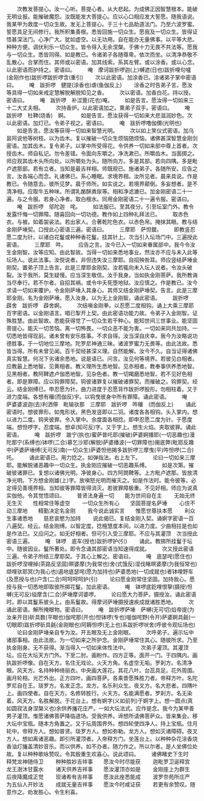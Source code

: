 <!-- { "loadSidebar": true } -->
　　次教发菩提心。汝一心听。菩提心者。从大悲起。为成佛正因智慧根本。能破无明业报。能摧破魔怨。汝既能发大菩提心。应以心口相应发大誓愿。随我语说。我某甲为救度一切众生故。发无上菩提心。于三十七品助道法门。乃至六波罗蜜。誓愿具足无间修行。我所积集善根。悉皆回施一切众生。愿我及一切众生。皆得证悟甚深法门。心净广大。犹如虚空。以无功用。自在能办无量佛事。以平等大悲。种种方便。调伏利乐一切众生。皆令得入无余涅槃。于佛十力无畏不共法等。愿我与一切众生。悉皆同得。如是教已。令诸弟子各随尊卑。依次而坐。以清净恭敬不乱散心。合掌而住。其师或以密语。加其线索。系其左臂。或以涂香。或以心念。以此密语而护持之。密语曰。
　　唵　摩诃跋折啰迦(上)嚩遮(日也)跋折哩句嚧(金刚作也)跋折啰跋折啰含(重引)
　　次以此密语。加涂香已。涂诸弟子掌中密语曰。
　　唵　跋折啰　健提(涂香也)虐(鱼伽反上)
　　涂香之时告弟子言。愿汝等具得一切如来戒定慧解脱解脱知见之香。
　　次以密语。加香白花。持以授。密语曰。
　　唵　跋折啰　补涩篦(花也)唵。
　　如是告言。愿汝得一切如来三十二大丈夫相。
　　次持香炉。以此密语加之。熏弟子双手。密语曰。
　　唵　跋折啰　杜鞞(烧香)　婀。
　　如是告言。愿汝获得一切如来大悲滋润妙色。次以此密语。加灯已。令弟子视之。密语曰。
　　唵　跋折啰噜伽儞(光明也)
　　如是告言。愿汝等获得一切如来智慧光明。
　　次以如上笑仪式密语。加乌昙阿说他等树枝。以为齿木。复以摧破一切众生烦恼随烦恼。诸佛甚深智慧金刚剑密语。加其齿木。复令弟子。以掌中所受得花。令供养一切如来部中尊上首者。次授齿木。师自私记。勿令差错。令面向东嚼之。净洗漱已。所嚼齿木。当面掷之。师应观其齿木头所向处。以所嚼处为头。随所向方。多是其部。若向四隅。多是毗卢遮那部。若有立者。当知是最吉祥相。师既观已。施诸弟子。各随所安。应告之言。汝各端心而念。礼诸佛已。系心睡眠。求境界相。汝所见者。晨来具说。作是教已。令随意去。彼所见梦。晨于师所。如实说之。若境界颠倒。多妄想者。是不清净相。应取牛五种味。所谓乳酪酥粪尿等。相和净滤漉已。加金刚密语二十一遍。与之令服。若身心净者。取白檀水。同用金刚密语二十一遍令服。密语曰。
　　唵　跋折啰　邬陀迦　咤。
　　如法服已。至其夜分。引至坛室门外。教令发露忏悔一切罪障。随喜回向一切功德。教作如上四种礼拜法已。
　　取赤色衣。与被。如着袈裟法。若出家人。合著乾陀色衣。以赤色帛。掩抹其眼。教与结金刚萨埵契。口授此心密语三遍。密语曰。
　　三摩耶　萨怛鑁。
　　即教竖忍愿二度为针。以诸白花鬘或种种香花鬘。挂其针上。次当引入坛场门中。三遍授此密语。
　　三摩耶　吽。
　　应告之言。汝今已入一切如来眷属部中。我今令汝生金刚智。汝等应知。由此智故。当得一切如来悉地事业。然汝亦不应与未入此等坛场人。说此法事。汝傥说者。非但违失汝三摩耶。自招殃咎耳。师应竖结萨埵金刚契。置弟子顶上告言。此是三摩耶金刚契。汝若辄向未入坛人说者。令汝头破裂。汝于我所。莫生疑慢。应当深生敬信。汝于我身。当如执金刚菩萨。我所教诲当尽奉行。若不尔者。自招其祸。或令中夭死堕地狱。汝应慎之。作是教已。汝今求请一切如来覆护。令金刚萨埵入其身心。其师又结金刚萨埵契。告言。此是三摩耶金刚。名为金刚萨埵。愿入汝身。以为无上金刚智。诵此密语。
　　跋折啰　薜舍　跋折啰　薜舍婀。
　　次结嗔金刚拳。以忍愿二度相钩。诵上大乘三摩耶百字密语。以金刚语言。唱已掣开上契。由此密语功能力故。令弟子入金刚智。证殊胜慧。由此智故。悉能获得觉了一切众生若干种心。能知世间三世事业。能坚固菩提心。能灭一切苦恼。离一切怖畏。一切众恶不能为害。一切如来同共加持。一切悉地皆得现前。诸未曾有安乐胜事。不求自得。汝当深自庆幸。我今为汝略说功德胜事。于一切地位三摩地。陀罗尼神通三昧。诸波罗蜜力无畏等。由此法故。悉皆当得。所有未曾见闻。百千契经甚深义理。自然能解。汝今不久。自当证得诸佛真实智慧。何况下劣诸余悉地。说是语已。问言。汝见何等境界。若彼见白相者。应教最上悉地智。见黄相者。教义理所生悉地智。见赤相者。教奉事供养悉地智。见黑相者。教阿鞞遮卢伽悉地智。见杂色者。教一切羯磨悉地智。若不见好色相者。即是罪障。应以钩罪障契。钩彼诸罪复以摧破诸罪契。而摧破之。钩罪契。经云。结金刚缚已。申忍愿为针。曲力进度于忍愿背作跋折啰股形。勿相柱着。又于进力度端。各想有穰(而伽反)宇。以钩曳彼身中所有罪障。诵此密语。
　　唵　萨婆婆波迦(去)利洒儜　毗输驮那　三摩耶　跋折啰　吽穰　(而伽反上)
　　诵此密语时。想彼罪形。如鬼形状。黑色发竖即以二羽。诸度各各相钩。头入掌内。想以进力二度。钩夹彼罪。令入掌中。余度面各相捻。即申忍愿二度为针。于愿度端。想怛啰字。忍度端。想卓(知可反)字。又于字上。想生火焰。夹取彼罪。诵此密语。
　　唵　跋折啰　跛宁(执也)蜜萨普吒耶(摧破)萨婆婀播耶(一切恶趣也)漫陀那宁(系缚也)钵啰(二合)慕乞沙耶(解脱)萨婆播波(一切罪障也)揭底弊(毗耶反趣中)萨婆萨埵缚(无可反)南(一切众生)萨婆怛他揭多跋折啰三摩曳(平)吽怛啰(二合)吒。
　　诵此密语已。用力捻之。如弹指法。右上左下。
　　论曰一切如来三摩耶。能解脱诸恶趣中一切众生。执金刚应摧破一切恶趣系缚。
　　如是次第。摧破彼诸罪已。复想以诸佛光明。净彼身心。四方阿閦鞞等。上方毗卢遮那。皆放清净光明。下方想金刚雄(上)字。放嗔怒光明而摧灭之。如是作法时。能令彼等。必定得见善境界相。当知彼等罪障皆得消灭。若彼罪障极重。不见好相。师应为说真实伽他。令其觉悟颂曰。
　　普贤法身遍一切　　能为世间自在主
　　无始无终无生灭　　性相常住等虚空
　　一切众生所有心　　坚固菩提名萨埵
　　心住不动三摩地　　精勤决定名金刚
　　我今说此诚实言　　惟愿世尊扶本愿
　　利众生事诸悉地　　慈悲哀愍为加持
　　说此偈已。复结金刚入契。诵婀字密语一百八遍契。经云。结金刚缚。以智定度。捻檀慧度本间。以进力度。少曲相拄是也如是作法已。又应问之。如无好相者。但可引入受三摩耶。不应与其灌顶　次当授此密语三遍。
　　唵　钵啰　底车(授也)跋折啰护(引)
　　诵此。教掷所挂鬘于坛中。随彼因业。鬘所著处。即令念诵其部密语当知速得成就。
　　次又授此密语三遍。令弟子所结三摩耶契。于其心上解之。密语曰。
　　唵　底瑟咤(愿住也)跋折啰涅哩掉(茶路反坚固)暝婆摩(为我常也)舍(式饿反)湿伐睹暝婆摩(为我恒常也)缬哩驮耶冥(为我心也)遏地底瑟咤(愿为加持也)萨婆悉地(一切成就也)者钵哩野车(及愿授与也)户含(二合)呵呵呵呵护(引)
　　论曰愿金刚常住坚固。加持我心。愿授与我一切悉地即取彼所掷花鬘。加此密语。
　　唵　钵啰底釳哩恨拏(摄授)怛嚩(无可反)缢摩含(二合)萨埵摩诃婆啰。
　　论曰愿大力菩萨。摄授汝。诵此密语时。即以其鬘系彼头上。由系鬘故。得摩诃萨埵摄授速疾成就诸胜悉地。
　　次诵此密语。解所掩眼物。密语曰。
　　唵　跋折啰萨埵　萨嚩(无可切)焰帝提(为汝亲开目)斫具数(平眼也)伽咤那(开也)怛钵啰(专也)嗢伽咤野(令开)萨婆婀具毹(一切眼即)跋折啰斫具毹(金刚眼也)阿耨怛啰(无上也)系跋折啰吠舍(呼彼令观坛场也)
　　论曰金刚萨埵亲自专为汝。开五眼及无上金刚眼。
　　次呼弟子。遍示坛中诸部事相。由此法故。为一切如来之所护念。金刚萨埵常住其心。随彼所求。乃至执金刚身。无不获得。渐当得入一切如来体性法中。
　　次弟子灌顶。其灌顶坛。应在大坛天方门外。下至二肘。画粉作。四方正等。面开一门。于四隅内。画执跋折啰像。自在天方。名住无戏论。火天方角。名虚空无垢。罗刹方。名清净眼。风天方。名持种种绮丽衣。中央画大莲花。其花八叶。台蕊具足。花外周围。画月轮相。光芒外出。正方四叶。画四菩萨。各乘昔愿殊胜力者。帝释方叶。名陀罗尼自在王。琰罗方。名发正念。龙方。名乐利众生。夜叉方。名大悲者。四隅叶上。画四使者。自在天方。名修转胜行。火天方。名能满愿者。罗刹方。名无染着。风天方。名胜解脱。于花台上。想有婀字(义如前列)于婀字上。想一圆点(真如圆寂法身涅槃义也)余供养旛花庄严。一如大坛法式。应作是念。我今为某甲善男子灌顶。惟愿诸佛菩萨降临道场。受我供养。谛想所请佛菩萨众。皆来集会。移大坛中宝瓶。随本方角置之。又于坛周围界外。想四轮使四净人。持上宝瓶。住月轮中。帝释方人。想如普贤。琰罗方人。想如弥勒。龙方人。想如灭诸障碍。夜叉方人。想如离诸恶趣。即引所灌顶者。入帝释方门。坐莲台上。以种种杂花涂香烧香油灯旛盖清妙音乐。而以供养。如不办者。随力作之。所以尔者。是人坐佛位处故。复以种种歌咏赞叹。令其殷重生欢喜心。说此颂曰。
　　诸佛睹史下生时　　释梵龙神随侍卫
　　种种胜妙吉祥事　　愿汝今时尽能获
　　迦毗罗卫诞释宫　　龙王澍沐甘露水
　　诸天供养吉祥事　　愿汝灌顶亦如是
　　金刚座上为群生　　后夜降魔成正觉
　　现诸希有吉祥事　　愿汝此座悉能成
　　波罗奈苑所庄严　　为五仙人开妙法
　　成就无量吉祥事　　愿汝今时咸证获
　　若更有余赞叹。随意作之。劝发胜心。令生利喜。
